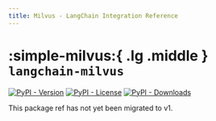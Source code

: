 ```yaml
---
title: Milvus - LangChain Integration Reference
---
```


# :simple-milvus:{ .lg .middle } `langchain-milvus`

[![PyPI - Version](https://img.shields.io/pypi/v/langchain-milvus?label=%20)](https://pypi.org/project/langchain-milvus/#history)
[![PyPI - License](https://img.shields.io/pypi/l/langchain-milvus)](https://opensource.org/licenses/MIT)
[![PyPI - Downloads](https://img.shields.io/pepy/dt/langchain-milvus)](https://pypistats.org/packages/langchain-milvus)

This package ref has not yet been migrated to v1.
